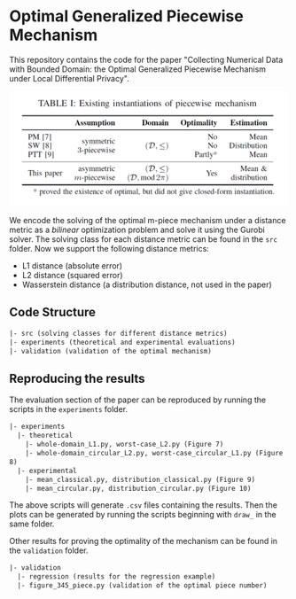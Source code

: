 # Optimal Generalized Piecewise Mechanism

This repository contains the code for the paper "Collecting Numerical Data with Bounded Domain:
the Optimal Generalized Piecewise Mechanism under Local Differential Privacy". 

![Comparison with the existing works](assets/comparison.png)

We encode the solving of the optimal m-piece mechanism under a distance metric as a *bilinear* optimization problem 
and solve it using the Gurobi solver.
The solving class for each distance metric can be found in the `src` folder.
Now we support the following distance metrics:
- L1 distance (absolute error)
- L2 distance (squared error)
- Wasserstein distance (a distribution distance, not used in the paper)

## Code Structure

```
|- src (solving classes for different distance metrics)
|- experiments (theoretical and experimental evaluations)
|- validation (validation of the optimal mechanism)
```

## Reproducing the results

The evaluation section of the paper can be reproduced by running the scripts in the `experiments` folder.

```
|- experiments
  |- theoretical
    |- whole-domain_L1.py, worst-case_L2.py (Figure 7)
    |- whole-domain_circular_L2.py, worst-case_circular_L1.py (Figure 8)
  |- experimental
    |- mean_classical.py, distribution_classical.py (Figure 9)
    |- mean_circular.py, distribution_circular.py (Figure 10)
```

The above scripts will generate `.csv` files containing the results.
Then the plots can be generated by running the scripts beginning with `draw_` in the same folder.

Other results for proving the optimality of the mechanism can be found in the `validation` folder.

```
|- validation
  |- regression (results for the regression example)
  |- figure_345_piece.py (validation of the optimal piece number)
```

